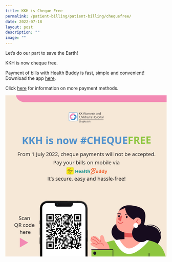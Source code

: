 ```yaml
---
title: KKH is Cheque Free
permalink: /patient-billing/patient-billing/chequefree/
date: 2022-07-18
layout: post
description: ""
image: ""
---
```

Let’s do our part to save the Earth!  

KKH is now cheque free.
  
Payment of bills with Health Buddy is fast, simple and convenient! Download the app [here](https://www.singhealth.com.sg/patient-care/patient-visitor-info/health-buddy-app).

Click [here](/paymentmodes/) for information on more payment methods.

<img src="images/Cheque.png">